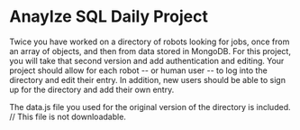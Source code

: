 # Anaylze SQL Daily Project

Twice you have worked on a directory of robots looking for jobs, once from an array of objects, and then from data stored in MongoDB. For this project, you will take that second version and add authentication and editing. Your project should allow for each robot -- or human user -- to log into the directory and edit their entry. In addition, new users should be able to sign up for the directory and add their own entry.

The data.js file you used for the original version of the directory is included. // This file is not downloadable. 
